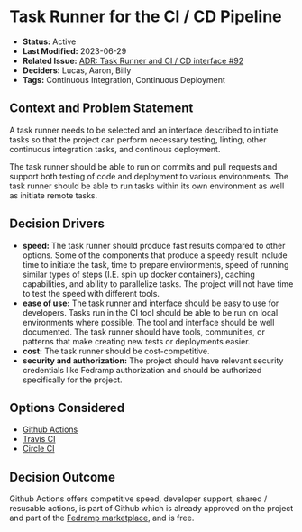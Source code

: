 # Task Runner for the CI / CD Pipeline

* **Status:** Active
* **Last Modified:** 2023-06-29
* **Related Issue:** [ADR: Task Runner and CI / CD interface #92](https://github.com/HHS/simpler-grants-gov/issues/92)
* **Deciders:** Lucas, Aaron, Billy
* **Tags:** Continuous Integration, Continuous Deployment

## Context and Problem Statement

A task runner needs to be selected and an interface described to initiate tasks so that the project can perform necessary testing, linting, other continuous integration tasks, and continous deployment.

The task runner should be able to run on commits and pull requests and support both testing of code and deployment to various environments. The task runner should be able to run tasks within its own environment as well as initiate remote tasks.

## Decision Drivers

* **speed:** The task runner should produce fast results compared to other options. Some of the components that produce a speedy result include time to initiate the task, time to prepare environments, speed of running similar types of steps (I.E. spin up docker containers), caching capabilities, and ability to parallelize tasks. The project will not have time to test the speed with different tools.
* **ease of use:** The task runner and interface should be easy to use for developers. Tasks run in the CI tool should be able to be run on local environments where possible. The tool and interface should be well documented. The task runner should have tools, communities, or patterns that make creating new tests or deployments easier.
* **cost:** The task runner should be cost-competitive.
* **security and authorization:** The project should have relevant security credentials like Fedramp authorization and should be authorized specifically for the project.

## Options Considered

* [Github Actions](https://github.com/features/actions)
* [Travis CI](https://www.travis-ci.com/)
* [Circle CI](https://circleci.com/)

## Decision Outcome

Github Actions offers competitive speed, developer support, shared / resusable actions, is part of Github which is already approved on the project and part of the [Fedramp marketplace](https://marketplace.fedramp.gov/products/FR1812058188), and is free.
